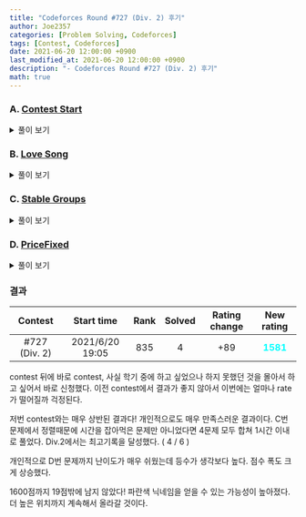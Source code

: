 ```yaml
---
title: "Codeforces Round #727 (Div. 2) 후기"
author: Joe2357
categories: [Problem Solving, Codeforces]
tags: [Contest, Codeforces]
date: 2021-06-20 12:00:00 +0900
last_modified_at: 2021-06-20 12:00:00 +0900
description: "- Codeforces Round #727 (Div. 2) 후기"
math: true
---
```






### A. [Contest Start](https://codeforces.com/contest/1539/problem/A)

<details markdown="1"><summary>풀이 보기</summary>
#### 풀이  

A 문제 치고 엄청 까다로운 문제였다. 실제로 통계로도 A 문제를 푼 사람보다 B문제를 푼 사람이 더 많다. 수학 문제치고 고려할 부분이 많은 문제이다.

기본적인 사항을 정리해보자.  
우선 가장 뒤에 contest를 끝내는 사람의 dissatisfaction은 $0$이다. 그 이전에 contest를 끝낸 사람의 dissatisfaction은 $1$이다. 이런 식으로 계속 1씩 증가하다가 증가가 끝나는 지점은 특정 사람의 dissatisfaction이 $t / x$가 되는 시점이 될 것이다.  
문제는 contest에 참여한 사람들의 수로 수열을 만들 때 최대로 증가할 수 있는 수가 정해져 있다는 것이다. 사람의 수 $n$이 충분히 크다면 $0$부터 시작해서 $t / x$까지 증가하는 dissatisfaction을 만들고 나머지 사람들의 dissatisfaction을 $t / x$로 계산해서 더할 수 있지만, $n$이 작다면 첫 번째 사람이 contest를 끝내기 전에 사람이 부족해져 dissatisfaction이 $t / x$에 미치지 못하는 경우가 발생한다.

위 사항을 생각하여 고려 사항을 간단히 정리하면 아래와 같다.

- $n$이 충분히 크다면 $0$부터 시작하여 $t / x$로 끝나는 공차가 1인 <u>등차수열</u>을 만들고 나머지 사람들의 dissatisfaction을 $t / x$로 계산 가능하다.
- $n$이 작다면 $0$부터 시작하여 $n - 1$로 끝나는 공차가 1인 등차수열까지만 만들 수 있다.

위 사항을 생각하며 경우에 따른 값만 정리하면 답을 얻을 수 있다.

#### 코드

```c
#include <stdio.h>

int main() {
    int k;
    scanf("%d", &k);
    while (k--) {
        long long n, x, t;
        scanf("%lld %lld %lld", &n, &x, &t);
        long long d = t / x;

        if (n >= d + 1) {
            printf("%lld\n", ((d) * (d + 1) / 2) + (d * (n - d - 1)));
        }
        else {
            printf("%lld\n", (n - 1) * (n) / 2);
        }
    }
    return 0;
}
```

</details>

### B. [Love Song](https://codeforces.com/contest/1539/problem/B)

<details markdown="1"><summary>풀이 보기</summary>
#### 풀이  

문자열에서 알파벳 순서에 따라 몇번 적을지 정해진다고 되있다. 'a'라면 1번, 'b'라면 2번 적힌 새로운 문자열을 만들어야하는데, 출력은 숫자만 하면 되므로 글자 수만 세서 저장해두자.

문제에서는 문자열 간격에 대한 **쿼리**가 여러번 주어지는데, 경험상 <u>처음 주어진 조건에서 바뀌지 않고 여러 쿼리를 수행하는 문제</u>는 dp 등을 이용하여 답을 모두 구한 후 출력하는 방법이 정해라고 생각한다. 그래서 dp 누적합 방법을 이용하여 0부터 k까지의 생성될 글자 수를 저장해두는 방법으로 문제를 풀었다.

#### 코드

```c
#include <stdio.h>

#define MAX_IDX (int)(1e5 + 1)

int dp[MAX_IDX];

int main() {
    int n, q;
    scanf("%d %d", &n, &q);
    char str[MAX_IDX];
    scanf("%s", str);

    for (int i = 1; i <= n; ++i) {
        dp[i] = dp[i - 1] + str[i - 1] - 'a' + 1;
    }

    while (q--) {
        int a, b;
        scanf("%d %d", &a, &b);
        printf("%d\n", dp[b] - dp[a - 1]);
    }
    return 0;
}
```

#### 여담

```c
long long dp[MAX_IDX] = {0};
```

위의 코드를 main 함수에 넣는 것이 `compilation error` 결과를 리턴했다. 배열은 전역으로 만들어야할 것 같다.

</details>

### C. [Stable Groups](https://codeforces.com/contest/1539/problem/C)

<details markdown="1"><summary>풀이 보기</summary>
#### 풀이  

원리는 생각보다 간단한데, 여러모로 애먹은 문제이다.

결론부터 말하자면 그리디 문제이다. 우선 모든 사람들을 오름차순으로 정렬한다. 그리고 <u>사람을 추가하지 않고 서로 묶을 수 있는 그룹인지 검사</u>한다. 만약 사람이 추가로 필요하다면 새로 그룹을 만들고 "필요한 사람 수를 따로 다른 배열에 추가로 저장"한다. 이렇게 하면 사람을 추가하지 않고 만들 수 있는 최소의 그룹의 개수를 구할 수 있다.

이제 사람을 추가하여 그룹을 합치는 작업을 한다. 위에서 저장한 배열을 재정렬하여 작은 순으로 나열하고, 그 순서에 맞춰 $k$에서 사람을 빼가며 그룹을 합친다. 만약 사람이 부족하여 더 이상 그룹을 합칠 수 없다면, 현재 남은 그룹이 정답이 된다.

#### 코드

```c
#include <stdio.h>

typedef unsigned long long ll;
#define MAX_IDX (int)2e5

ll arr[MAX_IDX];
ll result;
ll A[MAX_IDX];
int len;
int n;
ll k, x;

int cmp(ll* a, ll *b) {
    if (*a > *b) {
        return 1;
    }
    else if (*a == *b) {
        return 0;
    }
    else {
        return -1;
    }
}

int main() {
    scanf("%d %llu %llu", &n, &k, &x);

    for (int i = 0; i < n; ++i) {
        scanf("%llu", arr + i);
    }

    qsort(arr, n, sizeof(ll), cmp);

    result = 1;
    for (int i = 1; i < n; ++i) {
        if (arr[i - 1] + x < arr[i]) {
            ll a = (arr[i] - arr[i - 1] - 1) / x;
            A[len++] = a;
            ++result;
        }
    }

    if (len > 0) {
        qsort(A, len, sizeof(ll), cmp);
    }

    for (int i = 0; i < len; ++i) {
        if (k >= A[i]) {
            --result;
            k -= A[i];
        }
        else {
            break;
        }
    }

    printf("%llu", result);
    return 0;
}
```

#### 여담

저번 contest에서도 그랬지만, long long 타입의 qsort 정렬이 이상하다.

```c
int cmp(long long* a, long long* b) {
    return *a > *b
}
```

위의 cmp 함수가 작동하지 않는 것 같다. 심지어 값의 범위가 문제인지 long long도 부족해서 unsigned long long을 대신 사용했다. int에서의 정렬은 제대로 되어서 사용하는 정렬 방법인데, long long에서는 먹히지 않아 시간을 많이 잡아먹는다. cmp 함수를 더 정교하게 만드는 식으로 방향을 잡아야겠다.

</details>

### D. [PriceFixed](https://codeforces.com/contest/1539/problem/D)

<details markdown="1"><summary>풀이 보기</summary>
#### 풀이  

D번 문제치고는 원리가 간단해서 이해하기가 쉬운 문제였다. 아니 그냥 내가 그리디에 강한건가?

모든 물건의 가격은 기본 $2$원이고 이미 $b_i$개의 물건을 샀다면 $1$원으로 물건을 살 수 있다. 이 때 할인된 가격으로 물건을 사는 것도 $b_i$에 영향을 줄 수 있다.

결국 할인을 최대한 이용하기 위해서는 **$b_i$가 가장 큰 물건부터 정가로 사는 방법**을 이용하면 된다. 이후 할인을 받을 수 있는 물건들을 $1$원을 주고 사서 물건을 계속해서 구입하고, 그것을 이용하여 다른 물건을 할인받는 연쇄적인 방법을 통하면 최대한 싸게 모든 물건을 구입할 수 있다.

위의 이론을 알고리즘화하여 풀어쓰면 아래 절차와 같다.

1. 먼저 모든 물건을 $b_i$의 오름차순으로 정렬한다. 정렬하였다면 가장 앞의 물건을 할인받아 살 물건 순, 뒤의 물건들은 정가로 구매할 물건으로 생각하자.
2. 현재 가장 앞의 물건을 할인받아 살 수 있다면 할인받아 사고 다음 물건을 보자.
3. 만약 할인받을 수 없다면 뒤의 물건을 사며 앞의 물건을 할인받을 수 있는 상태를 만들자.
4. 2번과 3번 방법을 반복하며 모든 물건을 사들인다.

#### 코드

```c
#include <stdio.h>

typedef long long ll;
typedef struct Node {
    ll a, b;
} ND;

#define MAX_IDX (int)1e5

ND arr[MAX_IDX];
int n;
ll p;
ll result;

int cmp(ND* a, ND* b) {
    if (a->b > b->b) {
        return 1;
    }
    else if (a->b == b->b) {
        if (a->a > b->a) {
            return 1;
        }
        else {
            return -1;
        }
    }
    else {
        return -1;
    }
}

int main() {
    scanf("%d", &n);
    for (int i = 0; i < n; ++i) {
        ll a, b;
        scanf("%lld %lld", &a, &b);
        arr[i] = (ND) { a, b };
    }

    qsort(arr, n, sizeof(ND), cmp);
    int start = 0, end = n - 1;
    while (start <= end) {
        if (p >= arr[start].b) {
            result += arr[start].a;
            p += arr[start].a;
            ++start;
        }
        else if (start == end) {
            ll T = arr[start].b - p;
            if (T <= arr[start].a) {
                result += (2 * T);
                arr[start].a -= T;
                p += T;
            }
            else {
                result += (arr[start].a * 2);
                p += arr[start].a;
                ++start;
            }
        }
        else {
            if (arr[start].b - p >= arr[end].a) {
                result += (2 * arr[end].a);
                p += arr[end].a;
                --end;
            }
            else {
                ll T = arr[start].b - p;
                arr[end].a -= T;
                result += (2 * T);
                p = arr[start].b;
            }
        }
    }

    printf("%lld", result);
    return 0;
}
```

</details>

### 결과

|    Contest    |   Start time    | Rank | Solved | Rating change |                New rating                |
| :-----------: | :-------------: | :--: | :----: | :-----------: | :--------------------------------------: |
| #727 (Div. 2) | 2021/6/20 19:05 | 835  |   4    |      +89      | <strong style="color:cyan">1581</strong> |

contest 뒤에 바로 contest, 사실 학기 중에 하고 싶었으나 하지 못했던 것을 몰아서 하고 싶어서 바로 신청했다. 이전 contest에서 결과가 좋지 않아서 이번에는 얼마나 rate가 떨어질까 걱정된다.

저번 contest와는 매우 상반된 결과다! 개인적으로도 매우 만족스러운 결과이다. C번 문제에서 정렬때문에 시간을 잡아먹은 문제만 아니었다면 4문제 모두 합쳐 1시간 이내로 풀었다. Div.2에서는 최고기록을 달성했다. ( 4 / 6 )

개인적으로 D번 문제까지 난이도가 매우 쉬웠는데 등수가 생각보다 높다. 점수 폭도 크게 상승했다.

1600점까지 19점밖에 남지 않았다! 파란색 닉네임을 얻을 수 있는 가능성이 높아졌다. 더 높은 위치까지 계속해서 올라갈 것이다.

